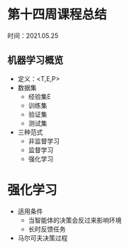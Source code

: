 # 第十四周课程总结

时间：2021.05.25

## 机器学习概览

+ 定义：<T,E,P>
+ 数据集
  + 经验集E
  + 训练集
  + 验证集
  + 测试集
+ 三种范式
  + 非监督学习
  + 监督学习
  + 强化学习

# 强化学习

- 适用条件
  + 当智能体的决策会反过来影响环境
  + 长时反馈任务
- 马尔可夫决策过程

